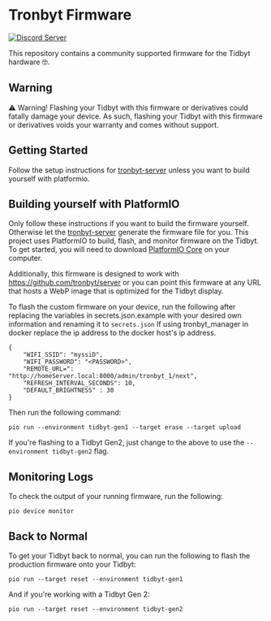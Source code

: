 # Tronbyt Firmware

[![Discord Server](https://img.shields.io/discord/928484660785336380?style=flat-square)](https://discord.gg/r45MXG4kZc)

This repository contains a community supported firmware for the Tidbyt hardware 🤓.

## Warning

⚠️ Warning! Flashing your Tidbyt with this firmware or derivatives could fatally
damage your device. As such, flashing your Tidbyt with this firmware or
derivatives voids your warranty and comes without support.

## Getting Started

Follow the setup instructions for [tronbyt-server][3] unless you want to build yourself with platformio.

## Building yourself with PlatformIO

Only follow these instructions if you want to build the firmware yourself. Otherwise let the [tronbyt-server][3] generate the firmware file for you.
This project uses PlatformIO to build, flash, and monitor firmware on the Tidbyt.
To get started, you will need to download [PlatformIO Core][2] on your computer.

Additionally, this firmware is designed to work with https://github.com/tronbyt/server or
you can point this firmware at any URL that hosts a WebP image that is optimized for the Tidbyt display.

To flash the custom firmware on your device, run the following after replacing
the variables in secrets.json.example with your desired own information and renaming it to `secrets.json`
If using tronbyt_manager in docker replace the ip address to the docker host's ip address.

```
{
    "WIFI_SSID": "myssiD",
    "WIFI_PASSWORD": "<PASSWORD>",
    "REMOTE_URL=": "http://homeServer.local:8000/admin/tronbyt_1/next",
    "REFRESH_INTERVAL_SECONDS": 10,
    "DEFAULT_BRIGHTNESS" : 30
}
```

Then run the following command:

```
pio run --environment tidbyt-gen1 --target erase --target upload
```

If you're flashing to a Tidbyt Gen2, just change to the above to use
the `--environment tidbyt-gen2` flag.

## Monitoring Logs

To check the output of your running firmware, run the following:

```
pio device monitor
```

## Back to Normal

To get your Tidbyt back to normal, you can run the following to flash the
production firmware onto your Tidbyt:

```
pio run --target reset --environment tidbyt-gen1
```

And if you're working with a Tidbyt Gen 2:

```
pio run --target reset --environment tidbyt-gen2
```

[1]: https://github.com/tidbyt/pixlet
[2]: https://docs.platformio.org/en/latest/core/installation/index.html
[3]: https://github.com/tronbyt/server
